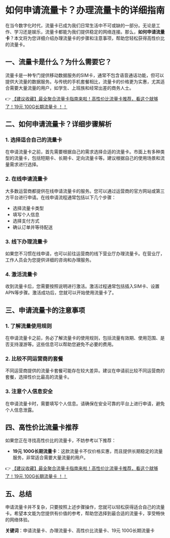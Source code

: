 # 如何申请流量卡？办理流量卡的详细指南

在当今数字化时代，流量卡已成为我们日常生活中不可或缺的一部分。无论是工作、学习还是娱乐，流量卡都能为我们提供稳定的网络连接。那么，**如何申请流量卡**？本文将为您详细介绍办理流量卡的步骤和注意事项，帮助您轻松获得高性价比的流量卡。

## 一、流量卡是什么？为什么需要它？

流量卡是一种专门提供移动数据服务的SIM卡，通常不包含语音通话功能，但可以提供大流量的数据服务。与传统的手机套餐相比，流量卡的价格更为实惠，尤其适合需要大量流量的用户，如学生、上班族和经常出差的商务人士。

👉 [【建议收藏】最全聚合流量卡指南来啦！高性价比流量卡推荐，看这个就够了！19元 100G长期流量卡 ！！](https://bit.ly/Liuliangka)

## 二、如何申请流量卡？详细步骤解析

### 1. 选择适合自己的流量卡
在申请流量卡之前，首先需要根据自己的需求选择合适的流量卡。市面上有多种类型的流量卡，包括短期卡、长期卡、定向流量卡等。建议根据自己的使用场景和流量需求进行选择。

### 2. 在线申请流量卡
大多数运营商都提供在线申请流量卡的服务。您可以通过运营商的官方网站或第三方平台进行申请。在线申请流程通常包括以下几个步骤：
- 选择流量卡类型
- 填写个人信息
- 选择支付方式
- 确认订单并等待配送

### 3. 线下办理流量卡
如果您不习惯在线申请，也可以前往运营商的线下营业厅办理流量卡。在营业厅，工作人员会为您提供详细的咨询和办理服务。

### 4. 激活流量卡
收到流量卡后，您需要按照说明进行激活。激活过程通常包括插入SIM卡、设置APN等步骤。激活成功后，您就可以开始使用流量卡了。

## 三、申请流量卡的注意事项

### 1. 了解流量使用规则
在申请流量卡之前，务必了解流量卡的使用规则，包括流量有效期、使用范围、是否支持漫游等。这些信息可以帮助您避免不必要的费用。

### 2. 比较不同运营商的套餐
不同运营商提供的流量卡套餐可能存在较大差异。建议在申请前比较不同运营商的套餐，选择性价比最高的流量卡。

### 3. 注意个人信息安全
在申请流量卡时，需要填写个人信息。请确保在安全可靠的平台上进行申请，避免个人信息泄露。

## 四、高性价比流量卡推荐

如果您正在寻找高性价比的流量卡，不妨参考以下推荐：
- **19元 100G长期流量卡**：这款流量卡不仅价格实惠，而且提供长期稳定的流量服务，非常适合需要大量流量的用户。

👉 [【建议收藏】最全聚合流量卡指南来啦！高性价比流量卡推荐，看这个就够了！19元 100G长期流量卡 ！！](https://bit.ly/Liuliangka)

## 五、总结

申请流量卡并不复杂，只要按照上述步骤操作，您就可以轻松获得适合自己的流量卡。希望本文能为您提供有价值的参考，帮助您选择到最合适的流量卡，享受畅快的网络体验。

**关键词**：申请流量卡、办理流量卡、高性价比流量卡、19元 100G长期流量卡